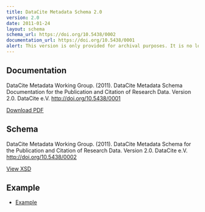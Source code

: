 ```yaml
---
title: DataCite Metadata Schema 2.0
version: 2.0
date: 2011-01-24
layout: schema
schema_url: https://doi.org/10.5438/0002
documentation_url: https://doi.org/10.5438/0001
alert: This version is only provided for archival purposes. It is no longer usable with the DataCite MDS.
---
```


## Documentation
DataCite Metadata Working Group. (2011). DataCite Metadata Schema Documentation for the Publication and Citation of Research Data. Version 2.0. DataCite e.V. http://doi.org/10.5438/0001

<a href="doc/DataCite-MetadataKernel_v2.0.pdf" class="btn">Download PDF</a>

## Schema
DataCite Metadata Working Group. (2011). DataCite Metadata Schema for the Publication and Citation of Research Data. Version 2.0. DataCite e.V. http://doi.org/10.5438/0002

<a href="metadata.xsd" class="btn">View XSD</a>

## Example

* [Example](example/datacite-metadata-sample-v2.0.xml)
